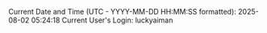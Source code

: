 Current Date and Time (UTC - YYYY-MM-DD HH:MM:SS formatted): 2025-08-02 05:24:18
Current User's Login: luckyaiman
